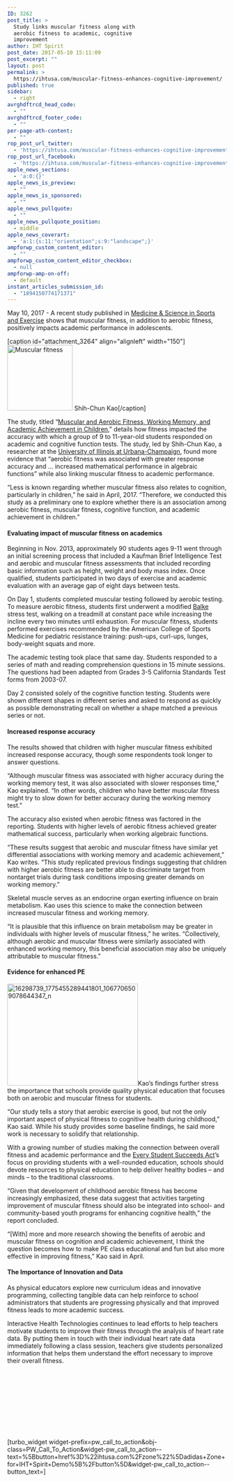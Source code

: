 ```yaml
---
ID: 3262
post_title: >
  Study links muscular fitness along with
  aerobic fitness to academic, cognitive
  improvement
author: IHT Spirit
post_date: 2017-05-10 15:11:09
post_excerpt: ""
layout: post
permalink: >
  https://ihtusa.com/muscular-fitness-enhances-cognitive-improvement/
published: true
sidebar:
  - right
avrghdftrcd_head_code:
  - ""
avrghdftrcd_footer_code:
  - ""
per-page-ath-content:
  - ""
rop_post_url_twitter:
  - 'https://ihtusa.com/muscular-fitness-enhances-cognitive-improvement/?utm_source=ReviveOldPost&utm_medium=social&utm_campaign=ReviveOldPost'
rop_post_url_facebook:
  - 'https://ihtusa.com/muscular-fitness-enhances-cognitive-improvement/?utm_source=ReviveOldPost&utm_medium=social&utm_campaign=ReviveOldPost'
apple_news_sections:
  - 'a:0:{}'
apple_news_is_preview:
  - ""
apple_news_is_sponsored:
  - ""
apple_news_pullquote:
  - ""
apple_news_pullquote_position:
  - middle
apple_news_coverart:
  - 'a:1:{s:11:"orientation";s:9:"landscape";}'
ampforwp_custom_content_editor:
  - ""
ampforwp_custom_content_editor_checkbox:
  - null
ampforwp-amp-on-off:
  - default
instant_articles_submission_id:
  - "1894150774171371"
---
```

<span style="font-weight: 400;">May 10, 2017 - A recent study published in <a href="http://www.acsm.org/public-information/acsm-journals/medicine-science-in-sports-exercise" target="_blank" rel="noopener noreferrer">Medicine &amp; Science in Sports and Exercise</a> shows that muscular fitness, in addition to aerobic fitness, positively impacts academic performance in adolescents. </span>

[caption id="attachment_3264" align="alignleft" width="150"]<a href="https://ihtusa.com/wp-content/uploads/2017/05/Alvin-1.jpg"><img class="wp-image-3264 size-thumbnail" src="https://ihtusa.com/wp-content/uploads/2017/05/Alvin-1-150x150.jpg" alt="Muscular fitness" width="150" height="150" /></a> Shih-Chun Kao[/caption]

<span style="font-weight: 400;">The study, titled “<a href="https://www.ncbi.nlm.nih.gov/labs/articles/27776002/" target="_blank" rel="noopener noreferrer">Muscular and Aerobic Fitness, Working Memory, and Academic Achievement in Children</a>,” details how fitness impacted the accuracy with which a group of 9 to 11-year-old students responded on academic and cognitive function tests. The study, led by Shih-Chun Kao, a researcher at the <a href="http://illinois.edu/" target="_blank" rel="noopener noreferrer">University of Illinois at Urbana-Champaign</a>, found more evidence that “aerobic fitness was associated with greater response accuracy and … increased mathematical performance in algebraic functions” while also linking muscular fitness to academic performance.</span>

<span style="font-weight: 400;">“Less is known regarding whether muscular fitness also relates to cognition, particularly in children,” he said in April, 2017. “Therefore, we conducted this study as a preliminary one to explore whether there is an association among aerobic fitness, muscular fitness, cognitive function, and academic achievement in children.”</span><!--more-->
<h4><b>Evaluating impact of muscular fitness on academics</b></h4>
<span style="font-weight: 400;">Beginning in Nov. 2013, approximately 90 students ages 9-11 went through an initial screening process that included a Kaufman Brief Intelligence Test and aerobic and muscular fitness assessments that included recording basic information such as height, weight and body mass index. Once qualified, students participated in two days of exercise and academic evaluation with an average gap of eight days between tests. </span>

<span style="font-weight: 400;">On Day 1, students completed muscular testing followed by aerobic testing. To measure aerobic fitness, students first underwent a modified <a href="http://www.fitday.com/fitness-articles/fitness/fitness-test/testing-fitness-with-walking-the-balke-treadmill-test.html" target="_blank" rel="noopener noreferrer">Balke </a>stress test, walking on a treadmill at constant pace while increasing the incline every two minutes until exhaustion. For muscular fitness, students performed exercises recommended by the American College of Sports Medicine for pediatric resistance training: push-ups, curl-ups, lunges, body-weight squats and more.</span>

<span style="font-weight: 400;">The academic testing took place that same day. Students responded to a series of math and reading comprehension questions in 15 minute sessions. The questions had been adapted from Grades 3-5 California Standards Test forms from 2003-07.</span>

<span style="font-weight: 400;">Day 2 consisted solely of the cognitive function testing. Students were shown different shapes in different series and asked to respond as quickly as possible demonstrating recall on whether a shape matched a previous series or not. </span>
<h4><b>Increased response accuracy</b></h4>
<span style="font-weight: 400;">The results showed that children with higher muscular fitness exhibited increased response accuracy, though some respondents took longer to answer questions. </span>

<span style="font-weight: 400;">“Although muscular fitness was associated with higher accuracy during the working memory test, it was also associated with slower responses time,” Kao explained. “In other words, children who have better muscular fitness might try to slow down for better accuracy during the working memory test.”</span>

<span style="font-weight: 400;">The accuracy also existed when aerobic fitness was factored in the reporting. Students with higher levels of aerobic fitness achieved greater mathematical success, particularly when working algebraic functions.</span>

<span style="font-weight: 400;">“These results suggest that aerobic and muscular fitness have similar yet differential associations with working memory and academic achievement,” Kao writes. “This study replicated previous findings suggesting that children with higher aerobic fitness are better able to discriminate target from nontarget trials during task conditions imposing greater demands on working memory.”</span>

<span style="font-weight: 400;">Skeletal muscle serves as an endocrine organ exerting influence on brain metabolism. Kao uses this science to make the connection between increased muscular fitness and working memory.</span>

<span style="font-weight: 400;">“It is plausible that this influence on brain metabolism may be greater in individuals with higher levels of muscular fitness,” he writes. “Collectively, although aerobic and muscular fitness were similarly associated with enhanced working memory, this beneficial association may also be uniquely attributable to muscular fitness.”</span>
<h4><b>Evidence for enhanced PE</b></h4>
<span style="font-weight: 400;"><a href="https://ihtusa.com/wp-content/uploads/2017/05/16298739_1775455289441801_1067706509078644347_n-1.jpg"><img class="alignright size-medium wp-image-3263" src="https://ihtusa.com/wp-content/uploads/2017/05/16298739_1775455289441801_1067706509078644347_n-1-300x233.jpg" alt="16298739_1775455289441801_1067706509078644347_n" width="300" height="233" /></a>Kao’s findings further stress the importance that schools provide quality physical education that focuses both on aerobic and muscular fitness for students.</span>

<span style="font-weight: 400;">“Our study tells a story that aerobic exercise is good, but not the only important aspect of physical fitness to cognitive health during childhood,” Kao said. While his study provides some baseline findings, he said more work is necessary to solidify that relationship.</span>

<span style="font-weight: 400;">With a growing number of studies making the connection between overall fitness and academic performance and the <a href="https://www.ed.gov/essa?src=rn" target="_blank" rel="noopener noreferrer">Every Student Succeeds Act</a>’s focus on providing students with a well-rounded education, schools should devote resources to physical education to help deliver healthy bodies – and minds – to the traditional classrooms. </span>

<span style="font-weight: 400;">“Given that development of childhood aerobic fitness has become increasingly emphasized, these data suggest that activities targeting improvement of muscular fitness should also be integrated into school- and community-based youth programs for enhancing cognitive health,” the report concluded.</span>

<span style="font-weight: 400;">“[With] more and more research showing the benefits of aerobic and muscular fitness on cognition and academic achievement, I think the question becomes how to make PE class educational and fun but also more effective in improving fitness,” Kao said in April.</span>
<h4><b>The Importance of Innovation and Data</b></h4>
<span style="font-weight: 400;">As physical educators explore new curriculum ideas and innovative programming, collecting tangible data can help reinforce to school administrators that students are progressing physically and that improved fitness leads to more academic success.</span>

<span style="font-weight: 400;">Interactive Health Technologies continues to lead efforts to help teachers motivate students to improve their fitness through the analysis of heart rate data. By putting them in touch with their individual heart rate data immediately following a class session, teachers give students personalized information that helps them understand the effort necessary to improve their overall fitness.</span>

&nbsp;

&nbsp;

&nbsp;

&nbsp;

&nbsp;

[turbo_widget widget-prefix=pw_call_to_action&obj-class=PW_Call_To_Action&widget-pw_call_to_action--text=%5Bbutton+href%3D%22ihtusa.com%2Fzone%22%5Dadidas+Zone+for+IHT+Spirit+Demo%5B%2Fbutton%5D&widget-pw_call_to_action--button_text=]

&nbsp;

&nbsp;

&nbsp;

&nbsp;

&nbsp;

&nbsp;

&nbsp;

&nbsp;

&nbsp;

&nbsp;

&nbsp;